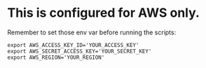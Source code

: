 # This is configured for AWS only.

Remember to set those env var before running the scripts:

```
export AWS_ACCESS_KEY_ID='YOUR_ACCESS_KEY'
export AWS_SECRET_ACCESS_KEY='YOUR_SECRET_KEY'
export AWS_REGION='YOUR_REGION' 
```
